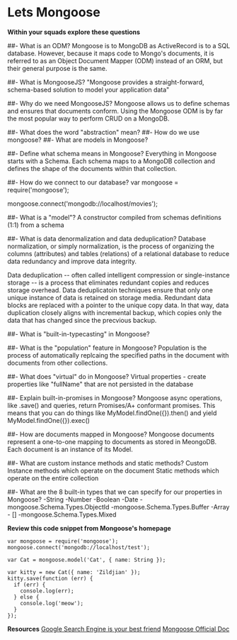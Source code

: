 # Lets Mongoose

**Within your squads explore these questions**

##- What is an ODM?
Mongoose is to MongoDB as ActiveRecord is to a SQL database. However, because it maps code to
Mongo's documents, it is referred to as an Object Document Mapper (ODM) instead of an ORM, but 
their general purpose is the same.

##- What is MongooseJS?
"Mongoose provides a straight-forward, schema-based solution to model your application data"

##- Why do we need MongooseJS?
Mongoose allows us to define schemas and ensures that documents conform.
Using the Mongoose ODM is by far the most popular way to perform CRUD on a MongoDB.

##- What does the word "abstraction" mean?
##- How do we use mongoose?
##- What are models in Mongoose?

##- Define what schema means in Mongoose?
Everything in Mongoose starts with a Schema. Each schema maps to a MongoDB collection and
defines the shape of the documents within that collection.

##- How do we connect to our database?
var mongoose = require('mongoose');

mongoose.connect('mongodb://localhost/movies');

##- What is a "model"?
A constructor compiled from schemas definitions (1:1) from a schema

##- What is data denormalization and data deduplication?
Database normalization, or simply normalization, is the process of organizing the columns 
(attributes) and tables (relations) of a relational database to reduce data redundancy and
improve data integrity.

Data deduplication -- often called intelligent compression or single-instance storage --
 is a process that eliminates redundant copies and reduces storage overhead. Data
deduplicatoin techniques ensure that only one unique instance of data is retained on
storage media. Redundant data blocks are replaced with a pointer to the unique copy data.
In that way, data duplication closely aligns with incremental backup, which copies only the data
that has changed since the precvious backup.

##- What is "built-in-typecasting" in Mongoose?

##- What is the "population" feature in Mongoose?
Population is the process of automatically replcaing the specified paths in the document
with documents from other collections.

##- What does "virtual" do in Mongoose?
Virtual properties - create properties like "fullName" that are not persisted in the database

##- Explain built-in-promises in Mongoose?
Mongoose async operations, like .save() and queries, return Promises/A+ conformant promises.
This means that you can do things like MyModel.findOne({}).then() and yield 
MyModel.findOne({}).exec()

##- How are documents mapped in Mongoose?
Mongoose documents represent a one-to-one mapping to documents as stored in MeongoDB. Each 
document is an instance of its Model.

##- What are custom instance methods and static methods?
Custom Instance methods which operate on the document
Static methods which operate on the entire collection

##- What are the 8 built-in types that we can specify for our properties in Mongoose?
-String
-Number
-Boolean
-Date
-mongoose.Schema.Types.ObjectId
-mongoose.Schema.Types.Buffer
-Array - []
-mongoose.Schema.Types.Mixed


**Review this code snippet from Mongoose's homepage**

```
var mongoose = require('mongoose');
mongoose.connect('mongodb://localhost/test');

var Cat = mongoose.model('Cat', { name: String });

var kitty = new Cat({ name: 'Zildjian' });
kitty.save(function (err) {
  if (err) {
    console.log(err);
  } else {
    console.log('meow');
  }
});

```

**Resources**
[Google Search Engine is your best friend](https://www.google.com/)
[Mongoose Official Doc](http://mongoosejs.com/)

